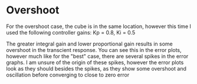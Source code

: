 # Overshoot
For the overshoot case, the cube is in the same location, however
this time I used the following controller gains:
Kp = 0.8, Ki = 0.5

The greater integral gain and lower proportional gain results in some
overshoot in the transcient response. You can see this in the error 
plots, however much like for the "best" case, there are several spikes
in the error graphs. I am unsure of the origin of these spikes, however
the error plots look as they should besides the spikes, as they show some
overshoot and oscillation before converging to close to zero error
